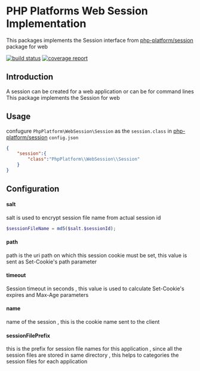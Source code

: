 # PHP Platforms Web Session Implementation
This packages implements the Session interface from [php-platform/session](https://github.com/PHPPlatform/session) package for web 

[![build status](https://gitlab.com/php-platform/web-session/badges/master/build.svg)](https://gitlab.com/php-platform/web-session/commits/master) [![coverage report](https://gitlab.com/php-platform/web-session/badges/master/coverage.svg)](https://gitlab.com/php-platform/web-session/commits/master)


## Introduction

A session can be created for a web application or can be for command lines 
This package implements the Session for web

## Usage

confugure ``PhpPlatform\WebSession\Session`` as the `session.class` in [php-platform/session](https://github.com/PHPPlatform/session) `config.json`

```json
{
    "session":{
        "class":"PhpPlatform\\WebSession\\Session"
    }
}
```

## Configuration
#### salt
salt is used to encrypt session file name from actual session id
```php
$sessionFileName = md5($salt.$sessionId);
```

#### path
path is the uri path on which this session cookie must be set, this value is sent as Set-Cookie's path parameter

#### timeout
Session timeout in seconds , this value is used to calculate Set-Cookie's expires and Max-Age parameters 

#### name
name of the session , this is the cookie name sent to the client

#### sessionFilePrefix
this is the prefix for session file names for this application , since all the session files are stored in same directory , this helps to categories the session files for each application